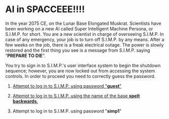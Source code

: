 # AI in SPACCEEE!!!!

In the year 2075 CE, on the Lunar Base Elongated Muskrat. Scientists have been working on a new AI called Super Intelligent Machine Persona, or S.I.M.P. for short. You are a new scientist in charge of overseeing S.I.M.P. In case of any emergency, your job is to turn off S.I.M.P. by any means. After a few weeks on the job, there is a freak electrical outage. The power is slowly restored and the first thing you see is a message from S.I.M.P. saying “**PREPARE TO DIE**”.

You try to sign in to S.I.M.P.'s user interface system to begin the shutdown sequence; however, you are now locked out from accessing the system controls. In order to proceed you need to correctly guess the password.

1. [Attempt to log in to S.I.M.P. using password "**guest**"](choice_1.md)

2. [Attempt to log in to S.I.M.P. using the name of the base **spelt backwards**.]()

3. Attempt to log in to S.I.M.P. using password "**simp1**"

